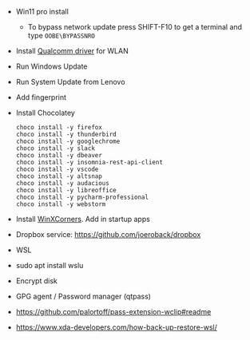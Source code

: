 * Win11 pro install
    * To bypass network update press SHIFT-F10 to get a terminal and type `OOBE\BYPASSNRO`
* Install [Qualcomm driver](https://pcsupport.lenovo.com/us/en/products/laptops-and-netbooks/thinkpad-t-series-laptops/thinkpad-t14s-gen-4-type-21f6-21f7/downloads/driver-list/component?name=Networking%3A%20Wireless%20LAN&id=E3519D23-890E-4DE1-9064-DE6E7DA2515B) for WLAN
* Run Windows Update
* Run System Update from Lenovo
* Add fingerprint
* Install Chocolatey
    ```
    choco install -y firefox
    choco install -y thunderbird
    choco install -y googlechrome
    choco install -y slack
    choco install -y dbeaver
    choco install -y insomnia-rest-api-client
    choco install -y vscode
    choco install -y altsnap
    choco install -y audacious
    choco install -y libreoffice
    choco install -y pycharm-professional
    choco install -y webstorm
    ```
* Install [WinXCorners](https://github.com/vhanla/winxcorners/releases). Add in startup apps
* Dropbox service: https://github.com/joeroback/dropbox

* WSL
* sudo apt install wslu
* Encrypt disk
* GPG agent / Password manager (qtpass)
*   https://github.com/palortoff/pass-extension-wclip#readme
* https://www.xda-developers.com/how-back-up-restore-wsl/
